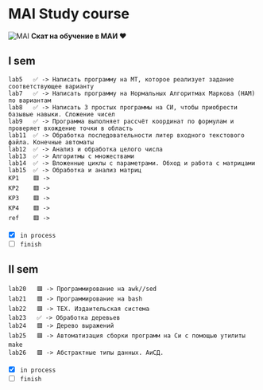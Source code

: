 # MAI Study course
![MAI](https://upload.wikimedia.org/wikipedia/ru/f/f0/Emblem_of_Moscow_Aviation_Institute.svg)
**Скат на обучение в МАИ ♥️**
## I sem
```
lab5   ✅ -> Написать программу на МТ, которое реализует задание соответствующее варианту
lab7   ✅ -> Написать программу на Нормальных Алгоритмах Маркова (НАМ) по вариантам 
lab8   ✅ -> Написать 3 простых программы на СИ, чтобы приобрести базывые навыки. Сложение чисел
lab9   ✅ -> Программа выполняет рассчёт координат по формулам и проверяет вхождение точки в область
lab11  ✅ -> Обработка последовательности литер входного текстового файла. Конечные автоматы
lab12  ✅ -> Анализ и обработка целого числа
lab13  ✅ -> Алгоритмы с множествами 
lab14  ✅ -> Вложенные циклы с параметрами. Обход и работа с матрицами
lab15  ✅ -> Обработка и анализ матриц
KP1    🟥 -> 
KP2    🟥 -> 
KP3    🟥 -> 
KP4    🟥 -> 
ref    🟥 -> 
```
 - [x] `in process`
 - [ ] `finish`
 
## II sem
```
lab20   🟥 -> Программирование на awk//sed
lab21   🟥 -> Программирование на bash
lab22   🟥 -> TEX. Издаительская система
lab23   ✅ -> Обработка деревьев
lab24   🟥 -> Дерево выражений
lab25   🟥 -> Автоматизация сборки программ на Си с помощью утилиты make
lab26   🟥 -> Абстрактные типы данных. АиСД.
```
 - [x] `in process`
 - [ ] `finish`
